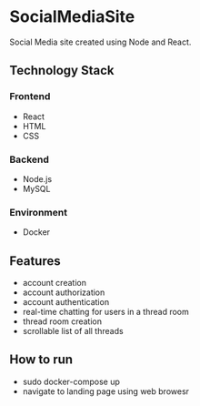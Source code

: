 # SocialMediaSite

Social Media site created using Node and React.

## Technology Stack

### Frontend
- React
- HTML
- CSS

### Backend
- Node.js
- MySQL

### Environment
- Docker

## Features
- account creation
- account authorization
- account authentication
- real-time chatting for users in a thread room
- thread room creation
- scrollable list of all threads

## How to run
- sudo docker-compose up
- navigate to landing page using web browesr


